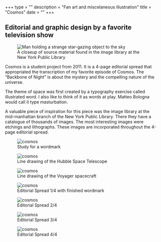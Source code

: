 +++
type = ""
description = "Fan art and miscelaneous illustration"
title = "Cosmos"
date = "" 
+++

## Editorial and graphic design by a favorite television show

<figure>
  <img src="img/cosmos_thumb.jpg" alt="Man holding a strange star-gazing object to the sky">
<figcaption>A closeup of source material found in the image library at the New York Public Library</figcaption>  
</figure>

Cosmos is a student project from 2011. It is a 4-page editorial spread that appropriated the transcription of my favorite episode of Cosmos. The “Backbone of Night” is about the mystery and the compelling nature of the universe.  

The theme of space was first created by a typography exercise called illustrated word. I also like to think of it as words at play. Matteo Bologna would call it type masturbation.

A valuable piece of inspiration for this piece was the image library at the mid-manhattan branch of the New York Public Library. There they have a catalogue of thousands of images. The most interesting images were etchings and lithographs. These images are incorporated throughout the 4-page editorial spread.

<figure>
<img
  src="img/work/img054cosmos.jpg"
  srcset="img/work/img054cosmos.jpg 1280w,
          img/work/img054cosmos.jpg 640w,
          img/work/img054cosmos.jpg 320w"
     sizes="100%"  
     alt="cosmos">
     <figcaption>Study for a wordmark</figcaption>  
</figure> 
<figure>
<img class="flex-image"
  src="img/work/img053cosmos.jpg"
  srcset="img/work/img053cosmos.jpg 1280w,
          img/work/img053cosmos.jpg 640w,
          img/work/img053cosmos.jpg 320w"
     sizes="100%"  
     alt="cosmos">
     <figcaption>Line drawing of the Hubble Space Telescope</figcaption>
</figure>     
<figure>     
<img class="flex-image"
  src="img/work/img052cosmos.jpg"
  srcset="img/work/img052cosmos.jpg 1280w,
          img/work/img052cosmos.jpg 640w,
          img/work/img052cosmos.jpg 320w"
     sizes="100%"  
     alt="cosmos">
<figcaption>Line drawing of the Voyager spacecraft </figcaption>
</figure>
<figure>
<img 
  src="img/work/Cosmos-1@0,25x.jpg"
  srcset="img/work/Cosmos-1.jpg 1280w,
          img/work/Cosmos-1@0,5x.jpg 640w,
          img/work/Cosmos-1@0,25x.jpg 320w"
     sizes="100%"  
     alt="cosmos"> 
<figcaption>Editorial Spread 1/4 with finished wordmark</figcaption>
</figure>
<figure>
<img 
  src="img/work/Cosmos-2@0,25x.jpg"
  srcset="img/work/Cosmos-2.jpg 1280w,
          img/work/Cosmos-2@0,5x.jpg 640w,
          img/work/Cosmos-2@0,25x.jpg 320w"
     sizes="100%"  
     alt="cosmos">
<figcaption>Editorial Spread 2/4</figcaption>
</figure>
<figure>
 <img 
  src="img/work/Cosmos-3@0,25x.jpg"
  srcset="img/work/Cosmos-3.jpg 1280w,
          img/work/Cosmos-3@0,5x.jpg 640w,
          img/work/Cosmos-3@0,25x.jpg 320w"
     sizes="100%"  
     alt="cosmos">
<figcaption>Editorial Spread 3/4</figcaption>
</figure>
<figure>
<img 
  src="img/work/Cosmos-4@0,25x.jpg"
  srcset="img/work/Cosmos-4.jpg 1280w,
          img/work/Cosmos-4@0,5x.jpg 640w,
          img/work/Cosmos-4@0,25x.jpg 320w"
     sizes="100%"  
     alt="cosmos">
<figcaption>Editorial Spread 4/4</figcaption>
</figure>